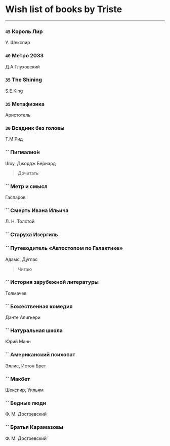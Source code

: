 # Wish list of books by Triste
---

### `45` Король Лир
У. Шекспир

### `40` Метро 2033
Д.А.Глуховский

### `35` The Shining
S.E.King

### `35` Метафизика
Аристотель

### `30` Всадник без головы
Т.М.Рид

### `` Пигмалио́н
Шоу, Джордж Бе́рнард
> Дочитать

### `` Метр и смысл
Гаспаров

### `` Смерть Ивана Ильича
Л. Н. Толстой

### `` Старуха Изергиль

### `` Путеводитель «Автостопом по Галактике»
Адамс, Дуглас
> Читаю

### `` История зарубежной литературы
Толмачев

### `` Божественная комедия
Данте Алигьери

### `` Натуральная школа
Юрий Манн

### `` Американский психопат
Эллис, Истон Брет

### `` Макбет
Шекспир, Уильям

### `` Бедные люди
Ф. М. Достоевский

### `` Братья Карамазовы
Ф. М. Достоевский

